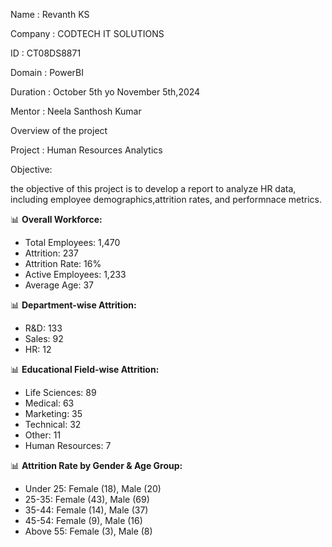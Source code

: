 Name : Revanth KS 

Company : CODTECH IT SOLUTIONS

ID : CT08DS8871

Domain : PowerBI

Duration : October 5th yo November 5th,2024

Mentor : Neela Santhosh Kumar


Overview of the project

Project : Human Resources Analytics

Objective:

the objective of this project is to develop a report to analyze HR data, including employee demographics,attrition rates, and performnace metrics.

📊 **Overall Workforce:**
- Total Employees: 1,470
- Attrition: 237
- Attrition Rate: 16%
- Active Employees: 1,233
- Average Age: 37

📊 **Department-wise Attrition:**
- R&D: 133
- Sales: 92
- HR: 12

📊 **Educational Field-wise Attrition:**
- Life Sciences: 89
- Medical: 63
- Marketing: 35
- Technical: 32
- Other: 11
- Human Resources: 7

📊 **Attrition Rate by Gender & Age Group:**
- Under 25: Female (18), Male (20)
- 25-35: Female (43), Male (69)
- 35-44: Female (14), Male (37)
- 45-54: Female (9), Male (16)
- Above 55: Female (3), Male (8)

